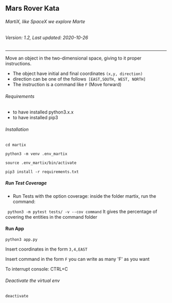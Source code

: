 ## Mars Rover Kata
###### MartiX, like SpaceX we explore Marte
###### Version: 1.2, Last updated: 2020-10-26


----
Move an object in the two-dimensional space, giving to it
proper instructions.
- The object have initial and final coordinates `(x,y, direction)`
- direction can be one of the follows` [EAST,SOUTH, WEST, NORTH]`
- The instruction is a command like `F` (Move forward)
###### Requirements
 - to have installed python3.x.x
 - to have installed pip3

###### Installation

`cd martix`

`python3 -m venv .env_martix`

`source .env_martix/bin/activate`

`pip3 install -r requirements.txt`

##### Run Test Coverage
 - Run Tests with the option coverage: 
 inside the folder martix, run the command:
 
` python3 -m pytest tests/ -v --cov command`
It gives the percentage of covering the entities in the command folder

#### Run App
`python3 app.py`

Insert coordinates in the form `3,4,EAST`

Insert command in the form `F`
you can write as many 'F' as you want

To interrupt console: CTRL+C

###### Deactivate the virtual env

`deactivate`
